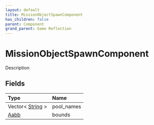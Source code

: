 ```yaml
---
layout: default
title: MissionObjectSpawnComponent
has_children: false
parent: Component
grand_parent: Game Reflection
---
```

# MissionObjectSpawnComponent
Description 

## Fields

| Type | Name |
|:-------------|:--------------|
| Vector< [String](/docs/game-reflection/components/string) > | pool_names |
| [Aabb](/docs/game-reflection/components/aabb) | bounds |

